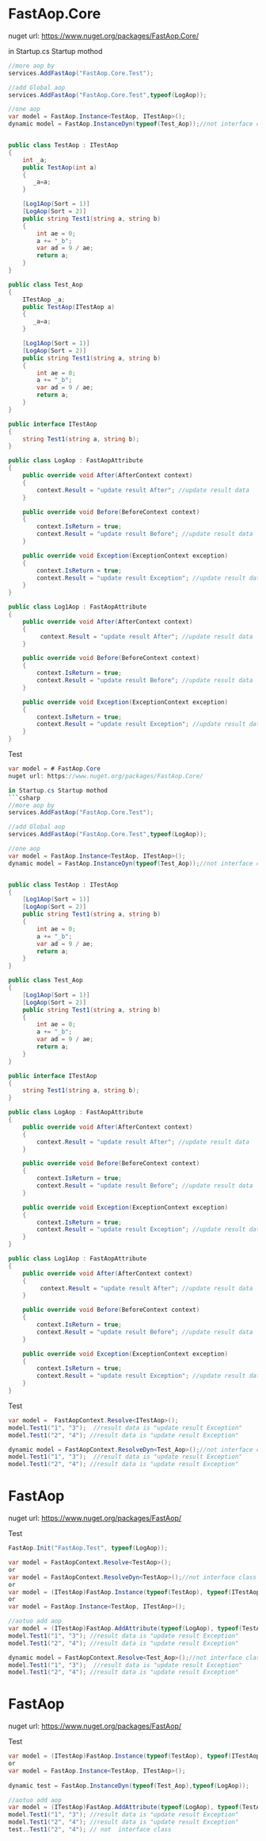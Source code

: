 # FastAop.Core
nuget url: https://www.nuget.org/packages/FastAop.Core/

in Startup.cs Startup mothod
```csharp
//more aop by 
services.AddFastAop("FastAop.Core.Test");

//add Global aop
services.AddFastAop("FastAop.Core.Test",typeof(LogAop));

//one aop
var model = FastAop.Instance<TestAop, ITestAop>();
dynamic model = FastAop.InstanceDyn(typeof(Test_Aop));//not interface class


public class TestAop : ITestAop
{
    int _a;
    public TestAop(int a)
    {
       _a=a;
    }

    [Log1Aop(Sort = 1)]
    [LogAop(Sort = 2)]
    public string Test1(string a, string b)
    {
        int ae = 0;
        a += "_b";
        var ad = 9 / ae;
        return a;
    }
}

public class Test_Aop
{
    ITestAop _a;
    public TestAop(ITestAop a)
    {
       _a=a;
    }

    [Log1Aop(Sort = 1)]
    [LogAop(Sort = 2)]
    public string Test1(string a, string b)
    {
        int ae = 0;
        a += "_b";
        var ad = 9 / ae;
        return a;
    }
}

public interface ITestAop
{
    string Test1(string a, string b);
}

public class LogAop : FastAopAttribute
{
    public override void After(AfterContext context)
    {
        context.Result = "update result After"; //update result data
    }

    public override void Before(BeforeContext context)
    {
        context.IsReturn = true;
        context.Result = "update result Before"; //update result data 
    }

    public override void Exception(ExceptionContext exception)
    {
        context.IsReturn = true;
        context.Result = "update result Exception"; //update result data 
    }
}

public class Log1Aop : FastAopAttribute
{
    public override void After(AfterContext context)
    {
         context.Result = "update result After"; //update result data
    }

    public override void Before(BeforeContext context)
    {
        context.IsReturn = true;
        context.Result = "update result Before"; //update result data 
    }

    public override void Exception(ExceptionContext exception)
    {
        context.IsReturn = true;
        context.Result = "update result Exception"; //update result data 
    }
}

```
Test
```csharp
var model = # FastAop.Core
nuget url: https://www.nuget.org/packages/FastAop.Core/

in Startup.cs Startup mothod
```csharp
//more aop by 
services.AddFastAop("FastAop.Core.Test");

//add Global aop
services.AddFastAop("FastAop.Core.Test",typeof(LogAop));

//one aop
var model = FastAop.Instance<TestAop, ITestAop>();
dynamic model = FastAop.InstanceDyn(typeof(Test_Aop));//not interface class


public class TestAop : ITestAop
{
    [Log1Aop(Sort = 1)]
    [LogAop(Sort = 2)]
    public string Test1(string a, string b)
    {
        int ae = 0;
        a += "_b";
        var ad = 9 / ae;
        return a;
    }
}

public class Test_Aop
{
    [Log1Aop(Sort = 1)]
    [LogAop(Sort = 2)]
    public string Test1(string a, string b)
    {
        int ae = 0;
        a += "_b";
        var ad = 9 / ae;
        return a;
    }
}

public interface ITestAop
{
    string Test1(string a, string b);
}

public class LogAop : FastAopAttribute
{
    public override void After(AfterContext context)
    {
        context.Result = "update result After"; //update result data
    }

    public override void Before(BeforeContext context)
    {
        context.IsReturn = true;
        context.Result = "update result Before"; //update result data 
    }

    public override void Exception(ExceptionContext exception)
    {
        context.IsReturn = true;
        context.Result = "update result Exception"; //update result data 
    }
}

public class Log1Aop : FastAopAttribute
{
    public override void After(AfterContext context)
    {
         context.Result = "update result After"; //update result data
    }

    public override void Before(BeforeContext context)
    {
        context.IsReturn = true;
        context.Result = "update result Before"; //update result data 
    }

    public override void Exception(ExceptionContext exception)
    {
        context.IsReturn = true;
        context.Result = "update result Exception"; //update result data 
    }
}

```
Test
```csharp
var model =  FastAopContext.Resolve<ITestAop>();
model.Test1("1", "3");  //result data is "update result Exception"
model.Test1("2", "4"); //result data is "update result Exception"

dynamic model = FastAopContext.ResolveDyn<Test_Aop>();//not interface class
model.Test1("1", "3");  //result data is "update result Exception"
model.Test1("2", "4"); //result data is "update result Exception"
 ```
# FastAop
nuget url: https://www.nuget.org/packages/FastAop/

Test
```csharp
FastAop.Init("FastAop.Test", typeof(LogAop));

var model = FastAopContext.Resolve<TestAop>();
or
var model = FastAopContext.ResolveDyn<TestAop>();//not interface class
or
var model = (ITestAop)FastAop.Instance(typeof(TestAop), typeof(ITestAop));
or
var model = FastAop.Instance<TestAop, ITestAop>();

//aotuo add aop
var model = (ITestAop)FastAop.AddAttribute(typeof(LogAop), typeof(TestAop), typeof(ITestAop));
model.Test1("1", "3"); //result data is "update result Exception"
model.Test1("2", "4"); //result data is "update result Exception"

dynamic model = FastAopContext.Resolve<Test_Aop>();//not interface class
model.Test1("1", "3");  //result data is "update result Exception"
model.Test1("2", "4"); //result data is "update result Exception"
 ```
# FastAop
nuget url: https://www.nuget.org/packages/FastAop/

Test
```csharp
var model = (ITestAop)FastAop.Instance(typeof(TestAop), typeof(ITestAop));
or
var model = FastAop.Instance<TestAop, ITestAop>();
    
dynamic test = FastAop.InstanceDyn(typeof(Test_Aop),typeof(LogAop));

//aotuo add aop
var model = (ITestAop)FastAop.AddAttribute(typeof(LogAop), typeof(TestAop), typeof(ITestAop));
model.Test1("1", "3"); //result data is "update result Exception"
model.Test1("2", "4"); //result data is "update result Exception"
test..Test1("2", "4"); // not  interface class
```
